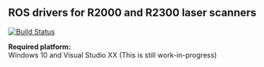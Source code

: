 ## ROS drivers for R2000 and R2300 laser scanners

[![Build Status](https://travis-ci.org/PepperlFuchs/ROS_driver.svg?branch=master)](https://travis-ci.org/PepperlFuchs/ROS_driver)

**Required platform:**  
Windows 10 and Visual Studio XX
(This is still work-in-progress)
  
